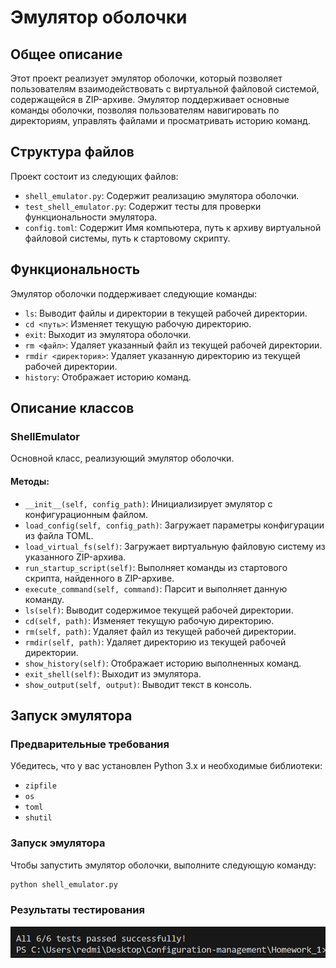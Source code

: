 # Эмулятор оболочки

## Общее описание
Этот проект реализует эмулятор оболочки, который позволяет пользователям взаимодействовать с виртуальной файловой системой, содержащейся в ZIP-архиве. Эмулятор поддерживает основные команды оболочки, позволяя пользователям навигировать по директориям, управлять файлами и просматривать историю команд.

## Структура файлов
Проект состоит из следующих файлов:
- `shell_emulator.py`: Содержит реализацию эмулятора оболочки.
- `test_shell_emulator.py`: Содержит тесты для проверки функциональности эмулятора.
- `config.toml`: Содержит Имя компьютера, путь к архиву виртуальной файловой системы, путь к стартовому скрипту.

## Функциональность
Эмулятор оболочки поддерживает следующие команды:
- `ls`: Выводит файлы и директории в текущей рабочей директории.
- `cd <путь>`: Изменяет текущую рабочую директорию.
- `exit`: Выходит из эмулятора оболочки.
- `rm <файл>`: Удаляет указанный файл из текущей рабочей директории.
- `rmdir <директория>`: Удаляет указанную директорию из текущей рабочей директории.
- `history`: Отображает историю команд.

## Описание классов

### ShellEmulator
Основной класс, реализующий эмулятор оболочки.

#### Методы:
- `__init__(self, config_path)`: Инициализирует эмулятор с конфигурационным файлом.
- `load_config(self, config_path)`: Загружает параметры конфигурации из файла TOML.
- `load_virtual_fs(self)`: Загружает виртуальную файловую систему из указанного ZIP-архива.
- `run_startup_script(self)`: Выполняет команды из стартового скрипта, найденного в ZIP-архиве.
- `execute_command(self, command)`: Парсит и выполняет данную команду.
- `ls(self)`: Выводит содержимое текущей рабочей директории.
- `cd(self, path)`: Изменяет текущую рабочую директорию.
- `rm(self, path)`: Удаляет файл из текущей рабочей директории.
- `rmdir(self, path)`: Удаляет директорию из текущей рабочей директории.
- `show_history(self)`: Отображает историю выполненных команд.
- `exit_shell(self)`: Выходит из эмулятора.
- `show_output(self, output)`: Выводит текст в консоль.

## Запуск эмулятора

### Предварительные требования
Убедитесь, что у вас установлен Python 3.x и необходимые библиотеки:
- `zipfile`
- `os`
- `toml`
- `shutil`

### Запуск эмулятора
Чтобы запустить эмулятор оболочки, выполните следующую команду:
```bash
python shell_emulator.py
```
### Результаты тестирования
![Скриншот результата](photo/Снимок%20экрана%202024-10-17%20123524.png)